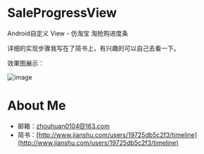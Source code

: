 # SaleProgressView
Android自定义 View - 仿淘宝 淘抢购进度条

详细的实现步骤我写在了简书上，有兴趣的可以自己去看一下。

效果图展示：

![image](https://github.com/zhlucky/SaleProgressView/blob/master/screenshots/preview.gif)

# About Me
* 邮箱：[zhouhuan0104@163.com](zhouhuan0104@163.com)
* 简书：[http://www.jianshu.com/users/19725db5c2f3/timeline](http://www.jianshu.com/users/19725db5c2f3/timeline)
